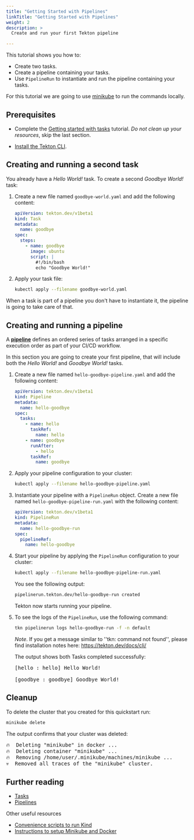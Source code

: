 ```yaml
---
title: "Getting Started with Pipelines"
linkTitle: "Getting Started with Pipelines"
weight: 2
description: >
  Create and run your first Tekton pipeline

---
```


This tutorial shows you how to:

- Create two tasks.
- Create a pipeline containing your tasks.
- Use `PipelineRun` to instantiate and run the pipeline containing your tasks.

For this tutorial we are going to use [minikube][minikube] to run the commands
locally.

## Prerequisites

- Complete the [Getting started with tasks](/docs/getting-started/tasks/)
  tutorial. *Do not clean up your resources*, skip the last section.

- [Install the Tekton CLI](/docs/cli/).

## Creating and running a second task

You already have a *Hello World!* task. To create a second *Goodbye World!*
task:

1.  Create a new file named  `goodbye-world.yaml` and add the following
    content:

    ```yaml
    apiVersion: tekton.dev/v1beta1
    kind: Task
    metadata:
      name: goodbye
    spec:
      steps:
        - name: goodbye
          image: ubuntu
          script: |
            #!/bin/bash
            echo "Goodbye World!"
    ```

1.  Apply your task file:

    ```bash
    kubectl apply --filename goodbye-world.yaml
    ```

When a task is part of a pipeline you don't have to instantiate it, the pipeline
is going to take care of that.

## Creating and running a pipeline

A **[pipeline](/docs/pipelines/pipelines/)** defines an ordered series of tasks
arranged in a specific execution order as part of your CI/CD workflow.

In this section you are going to create your first pipeline, that will include
both the *Hello World!* and *Goodbye World!* tasks.

1.  Create a new file named  `hello-goodbye-pipeline.yaml` and add the following
    content:

    ```yaml
    apiVersion: tekton.dev/v1beta1
    kind: Pipeline
    metadata:
      name: hello-goodbye
    spec:
      tasks:
        - name: hello
          taskRef:
            name: hello
        - name: goodbye
          runAfter:
            - hello
          taskRef:
            name: goodbye
    ```

1.  Apply your pipeline configuration to your cluster:

    ```bash
    kubectl apply --filename hello-goodbye-pipeline.yaml
    ```

1.  Instantiate your pipeline with a `PipelineRun` object. Create a new file
    named `hello-goodbye-pipeline-run.yaml` with the following content:

    ```yaml
    apiVersion: tekton.dev/v1beta1
    kind: PipelineRun
    metadata:
      name: hello-goodbye-run
    spec:
      pipelineRef:
        name: hello-goodbye
    ```

1.  Start your pipeline by applying the `PipelineRun` configuration to your
    cluster:

    ```bash
    kubectl apply --filename hello-goodbye-pipeline-run.yaml
    ```

    You see the following output:

    ```bash
    pipelinerun.tekton.dev/hello-goodbye-run created
    ```

    Tekton now starts running your pipeline.

1.  To see the logs of the `PipelineRun`, use the following command:

    ```bash
    tkn pipelinerun logs hello-goodbye-run -f -n default
    ```
    
    *Note*. If you get a message similar to ''tkn: command not found'', please find 
    installation notes here: https://tekton.dev/docs/cli/

    The output shows both Tasks completed successfully:

    <pre>
    [hello : hello] Hello World!

    [goodbye : goodbye] Goodbye World!
    </pre>

## Cleanup

To delete the cluster that you created for this quickstart run:

```bash
minikube delete
```

The output confirms that your cluster was deleted:

<pre>
🔥  Deleting "minikube" in docker ...
🔥  Deleting container "minikube" ...
🔥  Removing /home/user/.minikube/machines/minikube ...
💀  Removed all traces of the "minikube" cluster.
</pre>

## Further reading

- [Tasks](/docs/pipelines/tasks)
- [Pipelines](/docs/pipelines/pipelines)

Other useful resources

- [Convenience scripts to run Kind][kind-setup]
- [Instructions to setup Minikube and Docker][local-setup]

[minikube]: https://minikube.sigs.k8s.io/docs/start/
[kind]: https://kind.sigs.k8s.io/docs/user/quick-start/#installation
[kind-setup]: https://github.com/tektoncd/plumbing/tree/main/hack
[kubectl]: https://github.com/tektoncd/pipeline/blob/main/docs/developers/local-setup.md
[local-setup]: https://github.com/tektoncd/pipeline/blob/main/docs/developers/local-setup.md

